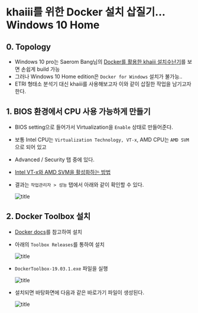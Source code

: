 # khaiii를 위한 Docker 설치 삽질기... Windows 10 Home
## 0. Topology
- Windows 10 pro는 Saerom Bang님의 [Docker를 활용한 khaiii 설치수난기](https://medium.com/@saerombang11/docker를-활용한-khaiii-설치수난기-53d014f9eb58)를 보면 손쉽게 build 가능
- 그러나 Windows 10 Home edition은 `Docker for Windows` 설치가 불가능..
- ETRI 형태소 분석기 대신 khaiii를 사용해보고자 이와 같이 삽질한 작업을 남기고자 한다.

## 1. BIOS 환경에서 CPU 사용 가능하게 만들기
- BIOS setting으로 들어가서 Virtualization을 `Enable` 상태로 만들어준다.
- 보통 Intel CPU는 `Virtualization Technology, VT-x`, AMD CPU는 `AMD SVM`으로 되어 있고
- Advanced / Security 탭 중에 있다.
- [Intel VT-x와 AMD SVM을 활성화하는 방법](https://www.qnap.com/ko-kr/how-to/faq/article/intel-vt-x%EC%99%80-amd-svm%EC%9D%84-%ED%99%9C%EC%84%B1%ED%99%94%ED%95%98%EB%8A%94-%EB%B0%A9%EB%B2%95/)
- 결과는 `작업관리자 > 성능` 탭에서 아래와 같이 확인할 수 있다.

  ![title](https://github.com/jinmang2/bring_it_on/blob/master/img/cpu_virtualization_enable.PNG?raw=true)

## 2. Docker Toolbox 설치
- [Docker docs](https://docs.docker.com/toolbox/toolbox_install_windows/)를 참고하여 설치
- 아래의 `Toolbox Releases`를 통하여 설치

  ![title](https://github.com/jinmang2/bring_it_on/blob/master/img/install_docker_toolbox.PNG?raw=true)

- `DockerToolbox-19.03.1.exe` 파일을 실행

  ![title](https://github.com/jinmang2/bring_it_on/blob/master/img/docker_toolbox.PNG?raw=true)

- 설치되면 바탕화면에 다음과 같은 바로가기 파일이 생성된다.

  ![title]()
